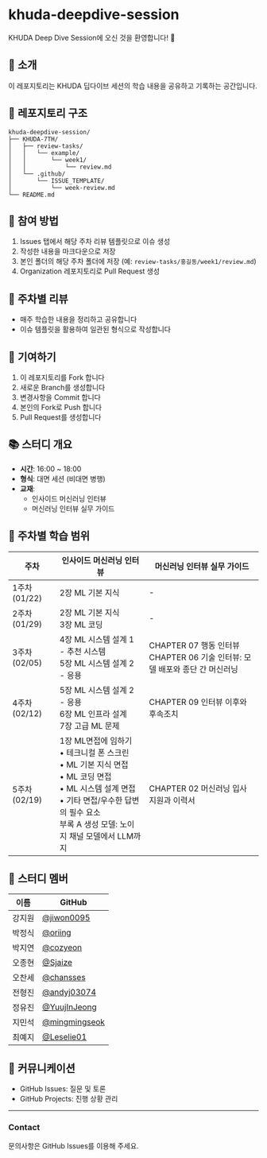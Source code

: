 # khuda-deepdive-session

KHUDA Deep Dive Session에 오신 것을 환영합니다! 🎉 

## 🚀 소개
이 레포지토리는 KHUDA 딥다이브 세션의 학습 내용을 공유하고 기록하는 공간입니다.

## 📁 레포지토리 구조
```
khuda-deepdive-session/
├── KHUDA-7TH/
│   ├── review-tasks/
│   │   └── example/
│   │       └── week1/
│   │           └── review.md
│   └── .github/
│       └── ISSUE_TEMPLATE/
│           └── week-review.md
└── README.md
```

## 🤝 참여 방법
1. Issues 탭에서 해당 주차 리뷰 템플릿으로 이슈 생성
2. 작성한 내용을 마크다운으로 저장
3. 본인 폴더의 해당 주차 폴더에 저장 (예: `review-tasks/홍길동/week1/review.md`)
4. Organization 레포지토리로 Pull Request 생성

## 📝 주차별 리뷰
- 매주 학습한 내용을 정리하고 공유합니다
- 이슈 템플릿을 활용하여 일관된 형식으로 작성합니다

## 🌟 기여하기
1. 이 레포지토리를 Fork 합니다
2. 새로운 Branch를 생성합니다
3. 변경사항을 Commit 합니다
4. 본인의 Fork로 Push 합니다
5. Pull Request를 생성합니다



## 📚 스터디 개요
- **시간**: 16:00 ~ 18:00
- **형식**: 대면 세션 (비대면 병행)
- **교재**:
  - 인사이드 머신러닝 인터뷰
  - 머신러닝 인터뷰 실무 가이드

## 📅 주차별 학습 범위
| 주차 | 인사이드 머신러닝 인터뷰 | 머신러닝 인터뷰 실무 가이드 |
|------|------------------------|--------------------------|
| 1주차 (01/22) | 2장 ML 기본 지식 | - |
| 2주차 (01/29) | 2장 ML 기본 지식<br>3장 ML 코딩 | - |
| 3주차 (02/05) | 4장 ML 시스템 설계 1 - 추천 시스템<br>5장 ML 시스템 설계 2 - 응용 | CHAPTER 07 행동 인터뷰<br>CHAPTER 06 기술 인터뷰: 모델 배포와 종단 간 머신러닝 |
| 4주차 (02/12) | 5장 ML 시스템 설계 2 - 응용<br>6장 ML 인프라 설계<br>7장 고급 ML 문제 | CHAPTER 09 인터뷰 이후와 후속조치 |
| 5주차 (02/19) | 1장 ML면접에 임하기<br>• 테크니컬 폰 스크린<br>• ML 기본 지식 면접<br>• ML 코딩 면접<br>• ML 시스템 설계 면접<br>• 기타 면접/우수한 답변의 필수 요소<br>부록 A 생성 모델: 노이지 채널 모델에서 LLM까지 | CHAPTER 02 머신러닝 입사 지원과 이력서 |

## 👥 스터디 멤버
| 이름 | GitHub |
|------|--------|
| 강지원 | [@jiwon0095](https://github.com/jiwon0095) |
| 박정식 | [@oriing](https://github.com/oriing) |
| 박지연 | [@cozyeon](https://github.com/cozyeon) |
| 오종현 | [@Sjaize](https://github.com/Sjaize) |
| 오찬세 | [@chansses](https://github.com/chansses) |
| 전형진 | [@andyj03074](https://github.com/andyj03074) |
| 정유진 | [@YuujInJeong](https://github.com/YuujInJeong) |
| 지민석 | [@mingmingseok](https://github.com/mingmingseok) |
| 최예지 | [@Leselie01](https://github.com/Leselie01) |


## 📢 커뮤니케이션
- GitHub Issues: 질문 및 토론
- GitHub Projects: 진행 상황 관리

---
### Contact
문의사항은 GitHub Issues를 이용해 주세요.
